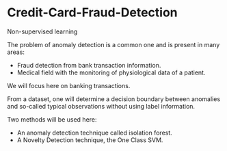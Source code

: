 # Credit-Card-Fraud-Detection
Non-supervised learning

The problem of anomaly detection is a common one and is present in many areas: 
- Fraud detection from bank transaction information.
- Medical field with the monitoring of physiological data of a patient.

We will focus here on banking transactions.

From a dataset, one will determine a decision boundary between anomalies and so-called typical observations without using label information.

Two methods will be used here:
- An anomaly detection technique called isolation forest.
- A Novelty Detection technique, the One Class SVM.
